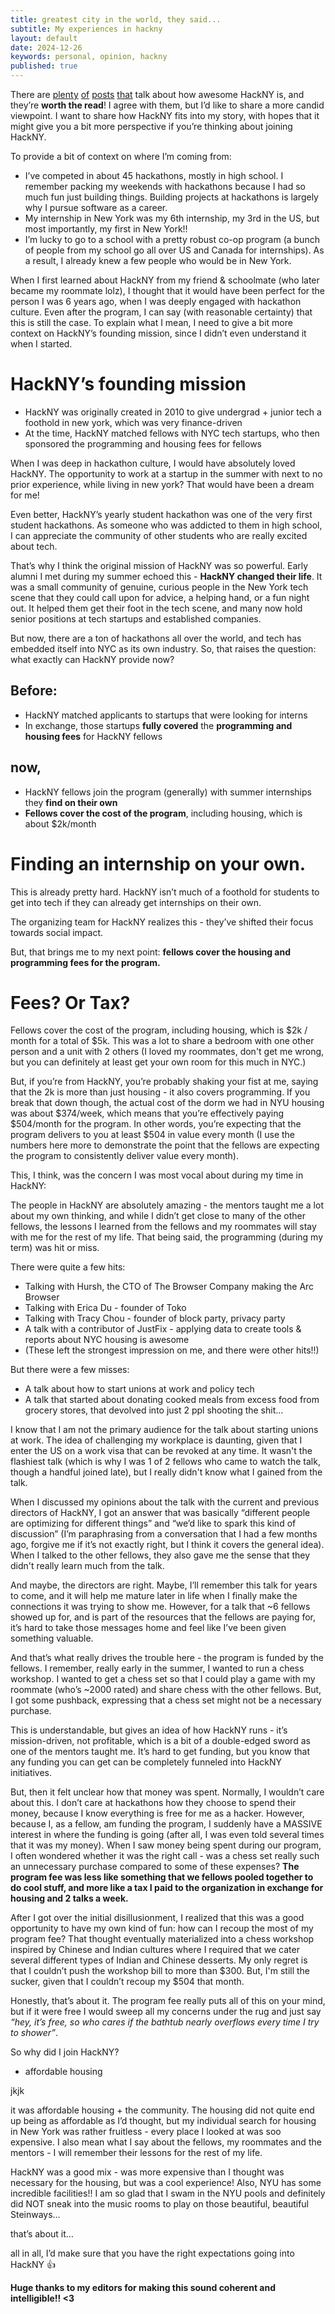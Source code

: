 ```yaml
---
title: greatest city in the world, they said...
subtitle: My experiences in hackny
layout: default
date: 2024-12-26
keywords: personal, opinion, hackny
published: true
---
```


There are [plenty](https://hackny.org/blog/application-spotlight-luna) [of](https://hackny.org/blog/application-spotlight-pauline) [posts](https://hackny.org/blog/application-spotlight-dlet) [that](https://hackny.org/blog/application-spotlight-gloria) talk about how awesome HackNY is, and they’re **worth the read**! I agree with them, but I’d like to share a more candid viewpoint. I want to share how HackNY fits into my story, with hopes that it might give you a bit more perspective if you’re thinking about joining HackNY.

To provide a bit of context on where I’m coming from:

- I’ve competed in about 45 hackathons, mostly in high school. I remember packing my weekends with hackathons because I had so much fun just building things. Building projects at hackathons is largely why I pursue software as a career.
- My internship in New York was my 6th internship, my 3rd in the US, but most importantly, my first in New York!!
- I’m lucky to go to a school with a pretty robust co-op program (a bunch of people from my school go all over US and Canada for internships). As a result, I already knew a few people who would be in New York.

When I first learned about HackNY from my friend & schoolmate (who later became my roommate lolz), I thought that it would have been perfect for the person I was 6 years ago, when I was deeply engaged with hackathon culture. Even after the program, I can say (with reasonable certainty) that this is still the case. To explain what I mean, I need to give a bit more context on HackNY’s founding mission, since I didn’t even understand it when I started.

# HackNY’s founding mission

- HackNY was originally created in 2010 to give undergrad + junior tech a foothold in new york, which was very finance-driven
- At the time, HackNY matched fellows with NYC tech startups, who then sponsored the programming and housing fees for fellows

When I was deep in hackathon culture, I would have absolutely loved HackNY. The opportunity to work at a startup in the summer with next to no prior experience, while living in new york? That would have been a dream for me!

Even better, HackNY’s yearly student hackathon was one of the very first student hackathons. As someone who was addicted to them in high school, I can appreciate the community of other students who are really excited about tech.

That’s why I think the original mission of HackNY was so powerful. Early alumni I met during my summer echoed this - **HackNY changed their life**. It was a small community of genuine, curious people in the New York tech scene that they could call upon for advice, a helping hand, or a fun night out. It helped them get their foot in the tech scene, and many now hold senior positions at tech startups and established companies.

But now, there are a ton of hackathons all over the world, and tech has embedded itself into NYC as its own industry. So, that raises the question: what exactly can HackNY provide now?

## Before:
- HackNY matched applicants to startups that were looking for interns
- In exchange, those startups **fully covered** the **programming and housing fees** for HackNY fellows

## now,
- HackNY fellows join the program (generally) with summer internships they **find on their own**
- **Fellows cover the cost of the program**, including housing, which is about \$2k/month

# Finding an internship on your own.
This is already pretty hard. HackNY isn’t much of a foothold for students to get into tech if they can already get internships on their own.

The organizing team for HackNY realizes this - they’ve shifted their focus towards social impact. 

But, that brings me to my next point: **fellows cover the housing and programming fees for the program.**

# Fees? Or Tax?

Fellows cover the cost of the program, including housing, which is \$2k / month for a total of \$5k. This was a lot to share a bedroom with one other person and a unit with 2 others (I loved my roommates, don't get me wrong, but you can definitely at least get your own room for this much in NYC.)

But, if you’re from HackNY, you’re probably shaking your fist at me, saying that the 2k is more than just housing - it also covers programming. If you break that down though, the actual cost of the dorm we had in NYU housing was about \$374/week, which means that you’re effectively paying \$504/month for the program. In other words, you’re expecting that the program delivers to you at least \$504 in value every month (I use the numbers here more to demonstrate the point that the fellows are expecting the program to consistently deliver value every month). 

This, I think, was the concern I was most vocal about during my time in HackNY:

The people in HackNY are absolutely amazing - the mentors taught me a lot about my own thinking, and while I didn’t get close to many of the other fellows, the lessons I learned from the fellows and my roommates will stay with me for the rest of my life. That being said, the programming (during my term) was hit or miss.

There were quite a few hits:
- Talking with Hursh, the CTO of The Browser Company making the Arc Browser
- Talking with Erica Du - founder of Toko
- Talking with Tracy Chou - founder of block party, privacy party
- A talk with a contributor of JustFix - applying data to create tools & reports about NYC housing is awesome
- (These left the strongest impression on me, and there were other hits!!)

But there were a few misses:

- A talk about how to start unions at work and policy tech
- A talk that started about donating cooked meals from excess food from grocery stores, that devolved into just 2 ppl shooting the shit…

I know that I am not the primary audience for the talk about starting unions at work. The idea of challenging my workplace is daunting, given that I enter the US on a work visa that can be revoked at any time. It wasn't the flashiest talk (which is why I was 1 of 2 fellows who came to watch the talk, though a handful joined late), but I really didn't know what I gained from the talk.

When I discussed my opinions about the talk with the current and previous directors of HackNY, I got an answer that was basically “different people are optimizing for different things” and “we’d like to spark this kind of discussion” (I’m paraphrasing from a conversation that I had a few months ago, forgive me if it’s not exactly right, but I think it covers the general idea). When I talked to the other fellows, they also gave me the sense that they didn't really learn much from the talk.

And maybe, the directors are right. Maybe, I’ll remember this talk for years to come, and it will help me mature later in life when I finally make the connections it was trying to show me. However, for a talk that ~6 fellows showed up for, and is part of the resources that the fellows are paying for, it’s hard to take those messages home and feel like I’ve been given something valuable.

And that’s what really drives the trouble here - the program is funded by the fellows. I remember, really early in the summer, I wanted to run a chess workshop. I wanted to get a chess set so that I could play a game with my roommate (who’s ~2000 rated) and share chess with the other fellows. But, I got some pushback, expressing that a chess set might not be a necessary purchase.

This is understandable, but gives an idea of how HackNY runs - it’s mission-driven, not profitable, which is a bit of a double-edged sword as one of the mentors taught me. It’s hard to get funding, but you know that any funding you can get can be completely funneled into HackNY initiatives.

But, then it felt unclear how that money was spent. Normally, I wouldn’t care about this. I don’t care at hackathons how they choose to spend their money, because I know everything is free for me as a hacker. However, because I, as a fellow, am funding the program, I suddenly have a MASSIVE interest in where the funding is going (after all, I was even told several times that it was my money). When I saw money being spent during our program, I often wondered whether it was the right call - was a chess set really such an unnecessary purchase compared to some of these expenses? **The program fee was less like something that we fellows pooled together to do cool stuff, and more like a tax I paid to the organization in exchange for housing and 2 talks a week.**

After I got over the initial disillusionment, I realized that this was a good opportunity to have my own kind of fun: how can I recoup the most of my program fee? That thought eventually materialized into a chess workshop inspired by Chinese and Indian cultures where I required that we cater several different types of Indian and Chinese desserts. My only regret is that I couldn’t push the workshop bill to more than \$300. But, I'm still the sucker, given that I couldn’t recoup my \$504 that month.

Honestly, that’s about it. The program fee really puts all of this on your mind, but if it were free I would sweep all my concerns under the rug and just say *“hey, it’s free, so who cares if the bathtub nearly overflows every time I try to shower”*.

So why did I join HackNY?

- affordable housing

jkjk

it was affordable housing + the community. The housing did not quite end up being as affordable as I’d thought, but my individual search for housing in New York was rather fruitless - every place I looked at was soo expensive. I also mean what I say about the fellows, my roommates and the mentors - I will remember their lessons for the rest of my life.

HackNY was a good mix - was more expensive than I thought was necessary for the housing, but was a cool experience! Also, NYU has some incredible facilities!! I am so glad that I swam in the NYU pools and definitely did NOT sneak into the music rooms to play on those beautiful, beautiful Steinways…

that’s about it…

all in all, I’d make sure that you have the right expectations going into HackNY 👍

**Huge thanks to my editors for making this sound coherent and intelligible!! <3**
